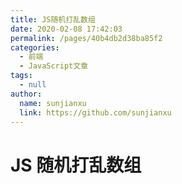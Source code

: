 ```yaml
---
title: JS随机打乱数组
date: 2020-02-08 17:42:03
permalink: /pages/40b4db2d38ba85f2
categories:
  - 前端
  - JavaScript文章
tags:
  - null
author:
  name: sunjianxu
  link: https://github.com/sunjianxu
---
```


# JS 随机打乱数组
